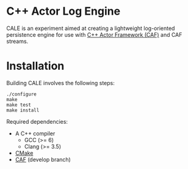 # C++ Actor Log Engine

CALE is an experiment aimed at creating a lightweight log-oriented
persistence engine for use with [C++ Actor Framework (CAF)][caf] and
CAF streams.

# Installation 

Building CALE involves the following steps:

    ./configure
    make
    make test
    make install

Required dependencies:

- A C++ compiler
  - GCC (>= 6)
  - Clang (>= 3.5)
- [CMake](http://www.cmake.org)
- [CAF][caf] (develop branch)

[caf]: https://github.com/actor-framework/actor-framework
